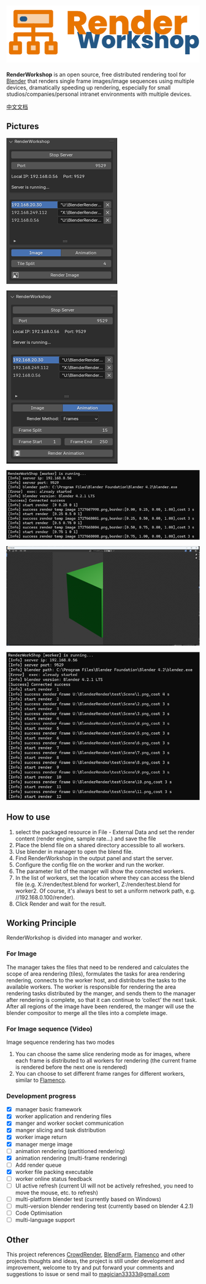 ![logo](./img/logo.png)
---
**RenderWorkshop** is an open source, free distributed rendering tool for [Blender](https://www.blender.org/) that renders single frame images/image sequences using multiple devices, dramatically speeding up rendering, especially for small studios/companies/personal intranet environments with multiple devices.

[中文文档](./README_zh.md)

Pictures
---
![manager](./img/image.png)

![manager-render](./img/animation.png)

![worker](./img/worker.png)

![render_tiles](/img/render%20tiles.png)

![render_frame](/img/render%20frame.png)

How to use
---
1. select the packaged resource in File - External Data and set the render content (render engine, sample rate...) and save the file
2. Place the blend file on a shared directory accessible to all workers.
3. Use blender in manager to open the blend file.
4. Find RenderWorkshop in the output panel and start the server.
5. Configure the config file on the worker and run the worker.
6. The parameter list of the manger will show the connected workers.
7. In the list of workers, set the location where they can access the blend file (e.g. X:/render/test.blend for worker1, Z:/render/test.blend for worker2. Of course, it's always best to set a uniform network path, e.g. //192.168.0.100/render). 
8. Click Render and wait for the result.

Working Principle
---
RenderWorkshop is divided into manager and worker.

### For Image
The manager takes the files that need to be rendered and calculates the scope of area rendering (tiles), formulates the tasks for area rendering rendering, connects to the worker host, and distributes the tasks to the available workers.
The worker is responsible for rendering the area rendering tasks distributed by the manger, and sends them to the manager after rendering is complete, so that it can continue to ‘collect’ the next task.
After all regions of the image have been rendered, the manger will use the blender compositor to merge all the tiles into a complete image.

### For Image sequence (Video)
Image sequence rendering has two modes
1. You can choose the same slice rendering mode as for images, where each frame is distributed to all workers for rendering (the current frame is rendered before the next one is rendered)
2. You can choose to set different frame ranges for different workers, similar to [Flamenco](https://flamenco.blender.org/).


### Development progress
 - [x] manager basic framework
 - [x] worker application and rendering files
 - [x] manger and worker socket communication
 - [x] manger slicing and task distribution
 - [x] worker image return
 - [x] manager merge image
 - [ ] animation rendering (partitioned rendering)
 - [x] animation rendering (multi-frame rendering)
 - [ ] Add render queue
 - [x] worker file packing executable
 - [ ] worker online status feedback
 - [ ] UI active refresh (current UI will not be actively refreshed, you need to move the mouse, etc. to refresh)
 - [ ] multi-platform blender test (currently based on Windows)
 - [ ] multi-version blender rendering test (currently based on blender 4.2.1)
 - [ ] Code Optimisation
 - [ ] multi-language support
  
Other
---
This project references [CrowdRender](https://www.crowd-render.com/), [BlendFarm](https://github.com/LogicReinc/LogicReinc.BlendFarm), [Flamenco]( https://flamenco.blender.org/) and other projects thoughts and ideas, the project is still under development and improvement, welcome to try and put forward your comments and suggestions to issue or send mail to [magician33333@gmail.com](magician33333@gmail.com)